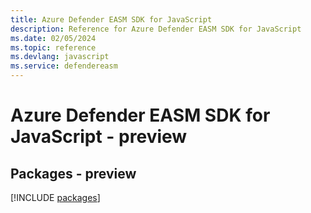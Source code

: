 ```yaml
---
title: Azure Defender EASM SDK for JavaScript
description: Reference for Azure Defender EASM SDK for JavaScript
ms.date: 02/05/2024
ms.topic: reference
ms.devlang: javascript
ms.service: defendereasm
---
```

# Azure Defender EASM SDK for JavaScript - preview
## Packages - preview
[!INCLUDE [packages](defender-easm-index.md)]
